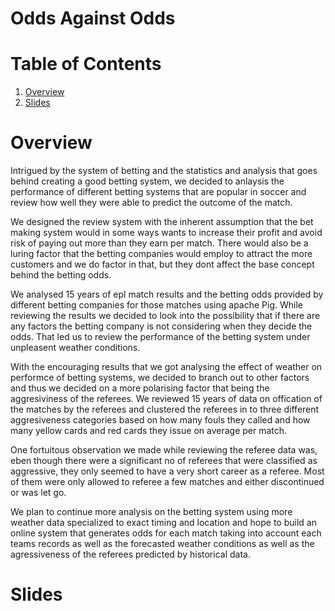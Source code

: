 # Odds Against Odds

# Table of Contents
1. [Overview](README.md#overview)
2. [Slides](README.md#slides)

# Overview
Intrigued by the system of betting and the statistics and analysis that goes behind creating a good betting system, we decided to anlaysis the performance of different betting systems that are popular in soccer and review how well they were able to predict the outcome of the match. 

We designed the review system with the inherent assumption that the bet making system would in some ways wants to increase their profit and avoid risk of paying out more than they earn per match. There would also be a luring factor that the betting companies would employ to attract the more customers and we do factor in that, but they dont affect the base concept behind the betting odds. 

We analysed 15 years of epl match results and the betting odds provided by different betting companies for those matches using apache Pig.
While reviewing the results we decided to look into the possibility that if there are any factors the betting company is not considering when they decide the odds. That led us to review the performance of the betting system under unpleasent weather conditions. 

With the encouraging results that we got analysing the effect of weather on performce of betting systems, we decided to branch out to other factors and thus we decided on a more polarising factor that being the aggresiviness of the referees. We reviewed 15 years of data on offication of the matches by the referees and clustered the referees in to three different aggresiveness categories based on how many fouls they called and how many yellow cards and red cards they issue on average per match.

One fortuitous observation we made while reviewing the referee data was, eben though there were a significant no of referees that were classified as aggressive, they only seemed to have a very short career as a referee. Most of them were only allowed to referee a few matches and either discontinued or was let go.

We plan to continue more analysis on the betting system using more weather data specialized to exact timing and location and hope to build an online system that generates odds for each match taking into account each teams records as well as the forecasted weather conditions as well as the agressiveness of the referees predicted by historical data. 

# Slides

